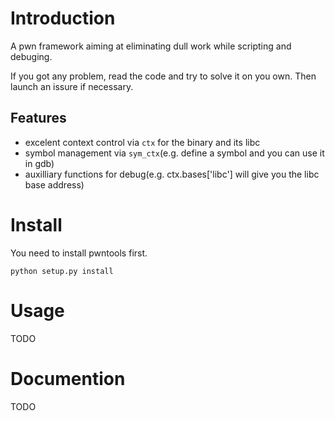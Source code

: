 # Introduction
A pwn framework aiming at eliminating dull work while scripting and debuging.

If you got any problem, read the code and try to solve it on you own. Then launch an issure if necessary.

## Features
- excelent context control via `ctx` for the binary and its libc
- symbol management via `sym_ctx`(e.g. define a symbol and you can use it in gdb)
- auxilliary functions for debug(e.g. ctx.bases['libc'] will give you the libc base address)

# Install
You need to install pwntools first.

`python setup.py install`
# Usage
TODO
# Documention
TODO